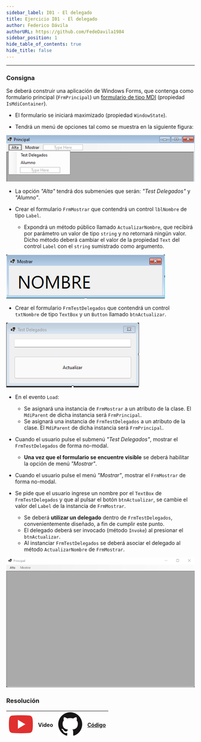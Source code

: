 ```yaml
---
sidebar_label: I01 - El delegado
title: Ejercicio I01 - El delegado
author: Federico Dávila
authorURL: https://github.com/FedeDavila1984
sidebar_position: 1
hide_table_of_contents: true
hide_title: false
---
```

---
### Consigna
Se deberá construir una aplicación de Windows Forms, que contenga como formulario principal (`FrmPrincipal`) un [formulario de tipo MDI](https://docs.microsoft.com/es-es/dotnet/desktop/winforms/advanced/how-to-create-mdi-child-forms?view=netframeworkdesktop-4.8) (propiedad `IsMdiContainer`). 

* El formulario se iniciará maximizado (propiedad `WindowState`).

* Tendrá un menú de opciones tal como se muestra en la siguiente figura:

![FrmPrincipal](/clases/18-delegados/ejercicios/frmPrincipal.png)

* La opción *"Alta"* tendrá dos submenúes que serán: *"Test Delegados"* y *"Alumno"*.

* Crear el formulario `FrmMostrar` que contendrá un control `lblNombre` de tipo `Label`.
  * Expondrá un método público llamado `ActualizarNombre`, que recibirá por parámetro un valor de tipo `string` y no retornará ningún valor. Dicho método deberá cambiar el valor de la propiedad `Text` del control `Label` con el `string` sumistrado como argumento.

![FrmMostrar](/clases/18-delegados/ejercicios/frmMostrar.png)
  
* Crear el formulario `FrmTestDelegados` que contendrá un control `txtNombre` de tipo `TextBox` y un `Button` llamado `btnActualizar`.

![FrmTestDelegados](/clases/18-delegados/ejercicios/frmTestDelegados.png)

* En el evento `Load`:
  * Se asignará una instancia de `FrmMostrar` a un atributo de la clase. El `MdiParent` de dicha instancia será `FrmPrincipal`.
  * Se asignará una instancia de `FrmTestDelegados` a un atributo de la clase. El `MdiParent` de dicha instancia será `FrmPrincipal`.

* Cuando el usuario pulse el submenú *"Test Delegados"*, mostrar el `FrmTestDelegados` de forma no-modal.
  * **Una vez que el formulario se encuentre visible** se deberá habilitar la opción de menú *"Mostrar"*.

* Cuando el usuario pulse el menú *"Mostrar"*, mostrar el `FrmMostrar` de forma no-modal.
  
* Se pide que el usuario ingrese un nombre por el `TextBox` de `FrmTestDelegados` y que al pulsar el botón `btnActualizar`, se cambie el valor del `Label` de la instancia de `FrmMostrar`.
  * Se deberá **utilizar un delegado** dentro de `FrmTestDelegados`, convenientemente diseñado, a fin de cumplir este punto. 
  * El delegado deberá ser invocado (método `Invoke`) al presionar el `btnActualizar`.
  * Al instanciar `FrmTestDelegados` se deberá asociar el delegado al método `ActualizarNombre` de `FrmMostrar`.

![Animación de resultado final](/clases/18-delegados/ejercicios/ElDelegado.gif)

### Resolución
| ![img](/base/youtube.svg) | Video | ![img](/base/github.svg) | [Código](https://github.com/codeutnfra/programacion_2_laboratorio_2/tree/master/Ejercicios_Resueltos/Clase_18/I01_El_delegado) |
| :-----------------------: | :---: | :----------------------: | :-----------------------------------------------------------------------------------------------------------------------------: |
